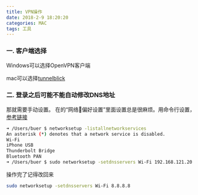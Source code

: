 ```yaml
---
title: VPN操作
date: 2018-2-9 18:20:20
categories: MAC
tags: 工具
---
```

### 一. 客户端选择
Windows可以选择OpenVPN客户端

mac可以选择[tunnelblick](https://tunnelblick.net/downloads.html)

<!--more-->

### 二. 登录之后可能不能自动修改DNS地址

那就需要手动设置。
在的“网络偏好设置”里面设置总是很麻烦。用命令行设置，[参考链接](http://blog.51cto.com/liongmagezi/1386792)

```bash
➜ /Users/buer $ networksetup -listallnetworkservices
An asterisk (*) denotes that a network service is disabled.
Wi-Fi
iPhone USB
Thunderbolt Bridge
Bluetooth PAN
➜ /Users/buer $ sudo networksetup -setdnsservers Wi-Fi 192.168.121.20
```
操作完了记得改回来
```bash
sudo networksetup -setdnsservers Wi-Fi 8.8.8.8
```

